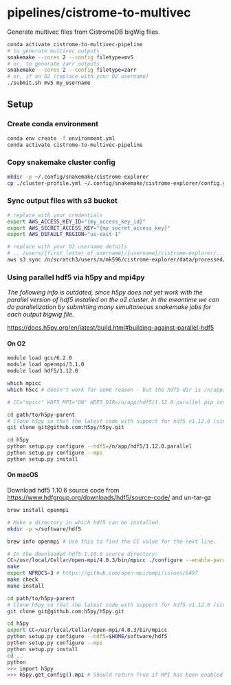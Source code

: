 
# pipelines/cistrome-to-multivec

Generate multivec files from CistromeDB bigWig files.

```sh
conda activate cistrome-to-multivec-pipeline
# to generate multivec outputs
snakemake --cores 2 --config filetype=mv5
# or, to generate zarr outputs
snakemake --cores 2 --config filetype=zarr
# or, if on O2 (replace with your O2 username)
./submit.sh mv5 my_username
```

## Setup

### Create conda environment

```sh
conda env create -f environment.yml
conda activate cistrome-to-multivec-pipeline
```

### Copy snakemake cluster config

```sh
mkdir -p ~/.config/snakemake/cistrome-explorer
cp ./cluster-profile.yml ~/.config/snakemake/cistrome-explorer/config.yaml
```

### Sync output files with s3 bucket

```sh
# replace with your credentials
export AWS_ACCESS_KEY_ID="{my_access_key_id}"
export AWS_SECRET_ACCESS_KEY="{my_secret_access_key}"
export AWS_DEFAULT_REGION="us-east-1"

# replace with your O2 username details
# .../users/{first_letter_of_username}/{username}/cistrome-explorer/...
aws s3 sync /n/scratch3/users/m/mk596/cistrome-explorer/data/processed/ s3://higlass-server/CistromeDB/
```


### Using parallel hdf5 via h5py and mpi4py

*The following info is outdated, since h5py does not yet work with the parallel version of hdf5 installed on the o2 cluster. In the meantime we can do parallelization by submitting many simultaneous snakemake jobs for each output bigwig file.*

https://docs.h5py.org/en/latest/build.html#building-against-parallel-hdf5

#### On O2

```sh
module load gcc/6.2.0
module load openmpi/3.1.0
module load hdf5/1.12.0

which mpicc
which h5cc # doesn't work for some reason - but the hdf5 dir is /n/app/hdf5/1.12.0.parallel

# CC="mpicc" HDF5_MPI="ON" HDF5_DIR=/n/app/hdf5/1.12.0.parallel pip install --no-binary=h5py h5py # doesn't work since pip h5py not compatible with 1.12.0

cd path/to/h5py-parent
# Clone h5py so that the latest code with support for hdf5 v1.12.0 (since not yet on pip).
git clone git@github.com:h5py/h5py.git

cd h5py
python setup.py configure --hdf5=/n/app/hdf5/1.12.0.parallel
python setup.py configure --mpi
python setup.py install
```

#### On macOS

Download hdf5 1.10.6 source code from https://www.hdfgroup.org/downloads/hdf5/source-code/ and un-tar-gz

```sh
brew install openmpi

# Make a directory in which hdf5 can be installed.
mkdir -p ~/software/hdf5

brew info openmpi # Use this to find the CC value for the next line.

# In the downloaded hdf5-1.10.6 source directory:
CC=/usr/local/Cellar/open-mpi/4.0.3/bin/mpicc ./configure --enable-parallel --enable-shared --prefix=$HOME/software/hdf5
make
export NPROCS=3 # https://github.com/open-mpi/ompi/issues/6497
make check
make install

cd path/to/h5py-parent
# Clone h5py so that the latest code with support for hdf5 v1.12.0 (since not yet on pip).
git clone git@github.com:h5py/h5py.git

cd h5py
export CC=/usr/local/Cellar/open-mpi/4.0.3/bin/mpicc
python setup.py configure --hdf5=$HOME/software/hdf5
python setup.py configure --mpi
python setup.py install
cd ..
python
>>> import h5py
>>> h5py.get_config().mpi # Should return True if MPI has been enabled
```

